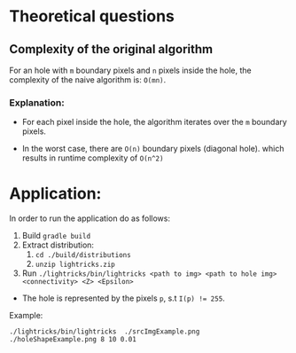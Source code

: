 # Theoretical questions

##  Complexity of the original algorithm

For an hole with `m` boundary pixels and `n` pixels inside the hole,
the complexity of the naive algorithm is: `O(mn)`.

### Explanation:
	
* For each pixel inside the hole, the algorithm iterates over the `m` boundary pixels. 

* In the worst case, there are `O(n)` boundary pixels (diagonal hole). 
which results in runtime complexity  of `O(n^2)`

# Application:

In order to run the application do as follows:

1. Build `gradle build`
2. Extract distribution:
    1. `cd ./build/distributions`
    2.  `unzip lightricks.zip`
3. Run `./lightricks/bin/lightricks <path to img> <path to hole img> <connectivity> <Z> <Epsilon>`
    
* The hole is represented by the pixels `p`, s.t `I(p) != 255`.

Example:

    ./lightricks/bin/lightricks  ./srcImgExample.png ./holeShapeExample.png 8 10 0.01




	



  

